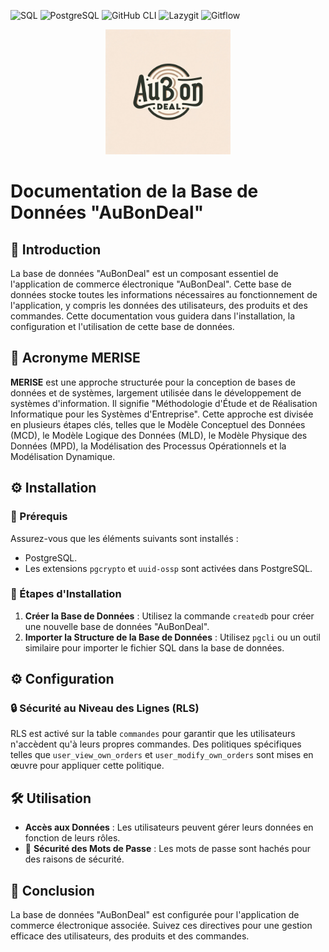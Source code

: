 ![SQL](https://img.shields.io/badge/SQL-%23000.svg?style=for-the-badge&logo=mysql&logoColor=white)
![PostgreSQL](https://img.shields.io/badge/PostgreSQL-%23336791.svg?style=for-the-badge&logo=postgresql&logoColor=white)
![GitHub CLI](https://img.shields.io/badge/GitHub%20CLI-%23181717.svg?style=for-the-badge&logo=github&logoColor=white)
![Lazygit](https://img.shields.io/badge/Lazygit-%23F05033.svg?style=for-the-badge&logo=git&logoColor=white)
![Gitflow](https://img.shields.io/badge/Gitflow-%23F05033.svg?style=for-the-badge&logo=git&logoColor=white)

<p align="center">
  <img src="images/logo.png" alt="AuBonDeal Logo" width="200">
</p>

# Documentation de la Base de Données "AuBonDeal"

## 🌟 Introduction

La base de données "AuBonDeal" est un composant essentiel de l'application de commerce électronique "AuBonDeal". Cette base de données stocke toutes les informations nécessaires au fonctionnement de l'application, y compris les données des utilisateurs, des produits et des commandes. Cette documentation vous guidera dans l'installation, la configuration et l'utilisation de cette base de données.

## 🧠 Acronyme MERISE

**MERISE** est une approche structurée pour la conception de bases de données et de systèmes, largement utilisée dans le développement de systèmes d'information. Il signifie "Méthodologie d'Étude et de Réalisation Informatique pour les Systèmes d'Entreprise". Cette approche est divisée en plusieurs étapes clés, telles que le Modèle Conceptuel des Données (MCD), le Modèle Logique des Données (MLD), le Modèle Physique des Données (MPD), la Modélisation des Processus Opérationnels et la Modélisation Dynamique.

## ⚙️ Installation

### 📝 Prérequis
Assurez-vous que les éléments suivants sont installés :
- PostgreSQL.
- Les extensions `pgcrypto` et `uuid-ossp` sont activées dans PostgreSQL.

### 🚀 Étapes d'Installation

1. **Créer la Base de Données** : Utilisez la commande `createdb` pour créer une nouvelle base de données "AuBonDeal".
2. **Importer la Structure de la Base de Données** : Utilisez `pgcli` ou un outil similaire pour importer le fichier SQL dans la base de données.

## ⚙️ Configuration

### 🔒 Sécurité au Niveau des Lignes (RLS)

RLS est activé sur la table `commandes` pour garantir que les utilisateurs n'accèdent qu'à leurs propres commandes. Des politiques spécifiques telles que `user_view_own_orders` et `user_modify_own_orders` sont mises en œuvre pour appliquer cette politique.

## 🛠️ Utilisation

- **Accès aux Données** : Les utilisateurs peuvent gérer leurs données en fonction de leurs rôles.
- 🔑 **Sécurité des Mots de Passe** : Les mots de passe sont hachés pour des raisons de sécurité.

## 🏁 Conclusion

La base de données "AuBonDeal" est configurée pour l'application de commerce électronique associée. Suivez ces directives pour une gestion efficace des utilisateurs, des produits et des commandes.
